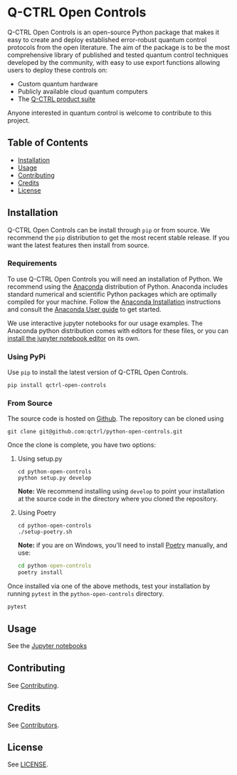 # Q-CTRL Open Controls

Q-CTRL Open Controls is an open-source Python package that makes it easy to
create and deploy established error-robust quantum control protocols from the
open literature. The aim of the package is to be the most comprehensive library
of published and tested quantum control techniques developed by the community,
with easy to use export functions allowing users to deploy these controls on:

- Custom quantum hardware
- Publicly available cloud quantum computers
- The [Q-CTRL product suite](https://q-ctrl.com/products/)

Anyone interested in quantum control is welcome to contribute to this project.

## Table of Contents

- [Installation](#installation)
- [Usage](#usage)
- [Contributing](#contributing)
- [Credits](#credits)
- [License](#license)

## Installation

Q-CTRL Open Controls can be install through `pip` or from source. We recommend
the `pip` distribution to get the most recent stable release. If you want the
latest features then install from source.

### Requirements

To use Q-CTRL Open Controls you will need an installation of Python. We
recommend using the [Anaconda](https://www.anaconda.com/) distribution of
Python. Anaconda includes standard numerical and scientific Python packages
which are optimally compiled for your machine. Follow the [Anaconda
Installation](https://docs.anaconda.com/anaconda/install/) instructions and
consult the [Anaconda User
guide](https://docs.anaconda.com/anaconda/user-guide/) to get started.

We use interactive jupyter notebooks for our usage examples. The Anaconda
python distribution comes with editors for these files, or you can [install the
jupyter notebook editor](https://jupyter.org/install) on its own.

### Using PyPi

Use `pip` to install the latest version of Q-CTRL Open Controls.

```shell
pip install qctrl-open-controls
```

### From Source

The source code is hosted on
[Github](https://github.com/qctrl/python-open-controls). The repository can be
cloned using

```shell
git clone git@github.com:qctrl/python-open-controls.git
```

Once the clone is complete, you have two options:

1. Using setup.py

   ```shell
   cd python-open-controls
   python setup.py develop
   ```

   **Note:** We recommend installing using `develop` to point your installation
   at the source code in the directory where you cloned the repository.

1. Using Poetry

   ```shell
   cd python-open-controls
   ./setup-poetry.sh
   ```

   **Note:** if you are on Windows, you'll need to install
   [Poetry](https://poetry.eustace.io) manually, and use:

   ```cmd
   cd python-open-controls
   poetry install
   ```

Once installed via one of the above methods, test your installation by running
`pytest`
in the `python-open-controls` directory.

```shell
pytest
```

## Usage

See the [Jupyter notebooks](https://github.com/qctrl/notebooks/tree/master/qctrl-open-controls)

## Contributing

See
[Contributing](https://github.com/qctrl/.github/blob/master/CONTRIBUTING.md).

## Credits

See
[Contributors](https://github.com/qctrl/python-open-controls/graphs/contributors).

## License

See [LICENSE](LICENSE).
